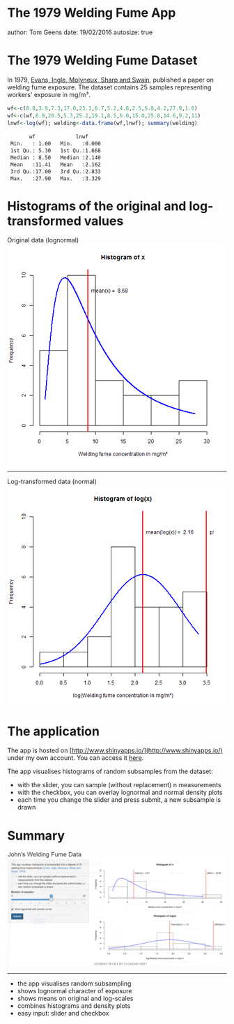 The 1979 Welding Fume App
========================================================
author: Tom Geens
date: 19/02/2016
autosize: true

The 1979 Welding Fume Dataset
========================================================
In 1979, [Evans, Ingle, Molyneux, Sharp and Swain](https://annhyg.oxfordjournals.org/content/22/1/1.abstract",target="_new"),  published a paper on welding fume exposure. The dataset contains 25 samples representing workers' exposure in mg/m³.


```r
wf<-c(8.8,3.9,7.3,17.0,23.1,6.7,5.2,4.8,2.5,5.8,4.2,27.9,1.0)
wf<-c(wf,6.9,20.5,5.3,25.2,19.1,8.5,6.0,15.0,25.8,14.6,9.2,11)
lnwf<-log(wf); welding<-data.frame(wf,lnwf); summary(welding)
```

```
       wf             lnwf      
 Min.   : 1.00   Min.   :0.000  
 1st Qu.: 5.30   1st Qu.:1.668  
 Median : 8.50   Median :2.140  
 Mean   :11.41   Mean   :2.162  
 3rd Qu.:17.00   3rd Qu.:2.833  
 Max.   :27.90   Max.   :3.329  
```

Histograms of the original and log-transformed values
========================================================

Original data (lognormal)
![plot of chunk unnamed-chunk-2](Welding1979-figure/unnamed-chunk-2-1.png)

***

Log-transformed data (normal)
![plot of chunk unnamed-chunk-3](Welding1979-figure/unnamed-chunk-3-1.png)


The application
========================================================
The app is hosted on [http://www.shinyapps.io/](http://www.shinyapps.io/) under my own account. You can access it [here](https://tgeens.shinyapps.io/Welding1979/).

The app visualises histograms of random subsamples from the dataset:
- with the slider, you can sample (without replacement) n measurements  
- with the checkbox, you can overlay lognormal and normal density plots
- each time you change the slider and press submit, a new subsample is drawn  

Summary
========================================================
![alt text](Fig1.png)

***

- the app visualises random subsampling
- shows lognormal character of exposure
- shows means on original and log-scales
- combines histograms and density plots 
- easy input: slider and checkbox
